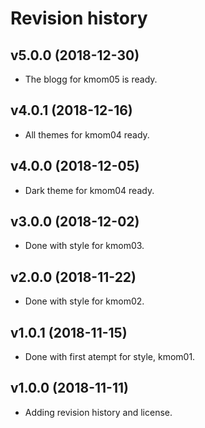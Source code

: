 Revision history
==================



v5.0.0 (2018-12-30)
-----------------------
* The blogg for kmom05 is ready.

v4.0.1 (2018-12-16)
-----------------------
* All themes for kmom04 ready.

v4.0.0 (2018-12-05)
-----------------------
* Dark theme for kmom04 ready.

v3.0.0 (2018-12-02)
-----------------------
* Done with style for kmom03.

v2.0.0 (2018-11-22)
-----------------------
* Done with style for kmom02.

v1.0.1 (2018-11-15)
-----------------------
* Done with first atempt for style, kmom01.

v1.0.0 (2018-11-11)
-----------------------

* Adding revision history and license.
